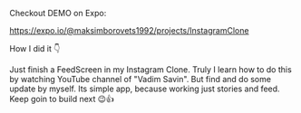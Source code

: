 Checkout DEMO on Expo:

https://expo.io/@maksimborovets1992/projects/InstagramClone

How I did it 👇

Just finish a FeedScreen in my Instagram Clone. Truly I learn how to do this by watching YouTube channel of "Vadim Savin". But find and do some update by myself. Its simple app, because working just stories and feed. Keep goin to build next 😉👍
